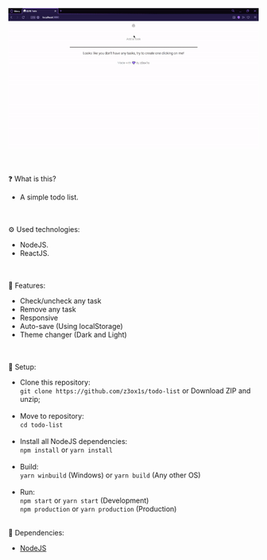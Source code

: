 <img src="./images/screenshot.gif" width="800">

<br><br>
❓ What is this?
- A simple todo list.

<br><br>
⚙️ Used technologies:
- NodeJS.
- ReactJS.

<br><br>
📌 Features:
- Check/uncheck any task
- Remove any task
- Responsive
- Auto-save (Using localStorage)
- Theme changer (Dark and Light)

<br><br>
🔧 Setup:
- Clone this repository:<br>
`git clone https://github.com/z3ox1s/todo-list` or Download ZIP and unzip;<br><br>
- Move to repository:<br>
`cd todo-list`<br><br>
- Install all NodeJS dependencies:<br>
`npm install` or `yarn install`<br><br>
- Build:<br>
`yarn winbuild` (Windows) or `yarn build` (Any other OS)<br><br>
- Run:<br>
`npm start` or `yarn start` (Development)<br>
`npm production` or `yarn production` (Production)<br><br>

📖 Dependencies:
- <a href="https://nodejs.org">NodeJS</a>
